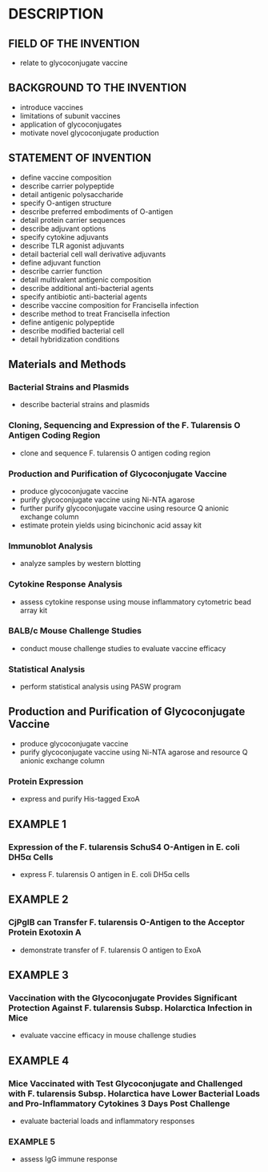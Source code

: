 # DESCRIPTION

## FIELD OF THE INVENTION

- relate to glycoconjugate vaccine

## BACKGROUND TO THE INVENTION

- introduce vaccines
- limitations of subunit vaccines
- application of glycoconjugates
- motivate novel glycoconjugate production

## STATEMENT OF INVENTION

- define vaccine composition
- describe carrier polypeptide
- detail antigenic polysaccharide
- specify O-antigen structure
- describe preferred embodiments of O-antigen
- detail protein carrier sequences
- describe adjuvant options
- specify cytokine adjuvants
- describe TLR agonist adjuvants
- detail bacterial cell wall derivative adjuvants
- define adjuvant function
- describe carrier function
- detail multivalent antigenic composition
- describe additional anti-bacterial agents
- specify antibiotic anti-bacterial agents
- describe vaccine composition for Francisella infection
- describe method to treat Francisella infection
- define antigenic polypeptide
- describe modified bacterial cell
- detail hybridization conditions

## Materials and Methods

### Bacterial Strains and Plasmids

- describe bacterial strains and plasmids

### Cloning, Sequencing and Expression of the F. Tularensis O Antigen Coding Region

- clone and sequence F. tularensis O antigen coding region

### Production and Purification of Glycoconjugate Vaccine

- produce glycoconjugate vaccine
- purify glycoconjugate vaccine using Ni-NTA agarose
- further purify glycoconjugate vaccine using resource Q anionic exchange column
- estimate protein yields using bicinchonic acid assay kit

### Immunoblot Analysis

- analyze samples by western blotting

### Cytokine Response Analysis

- assess cytokine response using mouse inflammatory cytometric bead array kit

### BALB/c Mouse Challenge Studies

- conduct mouse challenge studies to evaluate vaccine efficacy

### Statistical Analysis

- perform statistical analysis using PASW program

## Production and Purification of Glycoconjugate Vaccine

- produce glycoconjugate vaccine
- purify glycoconjugate vaccine using Ni-NTA agarose and resource Q anionic exchange column

### Protein Expression

- express and purify His-tagged ExoA

## EXAMPLE 1

### Expression of the F. tularensis SchuS4 O-Antigen in E. coli DH5α Cells

- express F. tularensis O antigen in E. coli DH5α cells

## EXAMPLE 2

### CjPgIB can Transfer F. tularensis O-Antigen to the Acceptor Protein Exotoxin A

- demonstrate transfer of F. tularensis O antigen to ExoA

## EXAMPLE 3

### Vaccination with the Glycoconjugate Provides Significant Protection Against F. tularensis Subsp. Holarctica Infection in Mice

- evaluate vaccine efficacy in mouse challenge studies

## EXAMPLE 4

### Mice Vaccinated with Test Glycoconjugate and Challenged with F. tularensis Subsp. Holarctica have Lower Bacterial Loads and Pro-Inflammatory Cytokines 3 Days Post Challenge

- evaluate bacterial loads and inflammatory responses

### EXAMPLE 5

- assess IgG immune response

